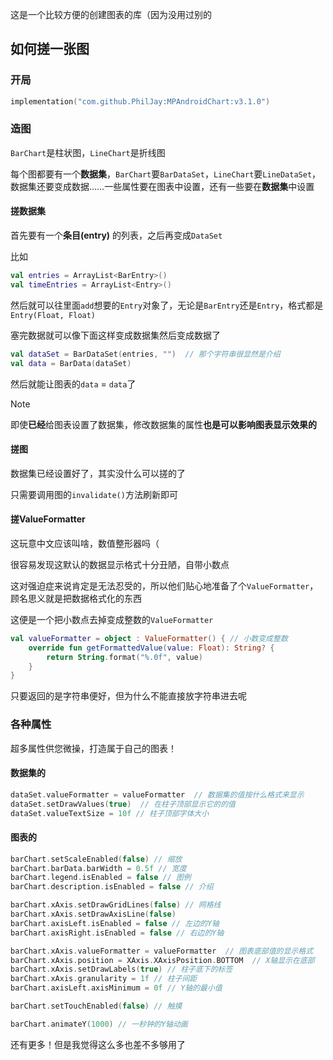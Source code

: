 这是一个比较方便的创建图表的库（因为没用过别的

## 如何搓一张图
### 开局

```kotlin
implementation("com.github.PhilJay:MPAndroidChart:v3.1.0")
```
### 造图
`BarChart`是柱状图，`LineChart`是折线图

每个图都要有一个**数据集**，`BarChart`要`BarDataSet`，`LineChart`要`LineDataSet`，数据集还要变成数据……一些属性要在图表中设置，还有一些要在**数据集**中设置

#### 搓数据集
首先要有一个**条目(entry)** 的列表，之后再变成`DataSet`

比如
```kotlin
val entries = ArrayList<BarEntry>()
val timeEntries = ArrayList<Entry>()
```
然后就可以往里面`add`想要的`Entry`对象了，无论是`BarEntry`还是`Entry`，格式都是`Entry(Float, Float)`

塞完数据就可以像下面这样变成数据集然后变成数据了
```kotlin
val dataSet = BarDataSet(entries, "")  // 那个字符串很显然是介绍
val data = BarData(dataSet)
```
然后就能让图表的`data` = `data`了

>[!NOTE]
>
>即使**已经**给图表设置了数据集，修改数据集的属性**也是可以影响图表显示效果的**

#### 搓图
数据集已经设置好了，其实没什么可以搓的了

只需要调用图的`invalidate()`方法刷新即可

#### 搓ValueFormatter
这玩意中文应该叫啥，数值整形器吗（

很容易发现这默认的数据显示格式十分丑陋，自带小数点

这对强迫症来说肯定是无法忍受的，所以他们贴心地准备了个`ValueFormatter`，顾名思义就是把数据格式化的东西

这便是一个把小数点去掉变成整数的`ValueFormatter`
```kotlin
val valueFormatter = object : ValueFormatter() { // 小数变成整数  
    override fun getFormattedValue(value: Float): String? {  
        return String.format("%.0f", value)  
    }  
}
```

只要返回的是字符串便好，但为什么不能直接放字符串进去呢

### 各种属性

超多属性供您微操，打造属于自己的图表！

#### 数据集的

```kotlin
dataSet.valueFormatter = valueFormatter  // 数据集的值按什么格式来显示
dataSet.setDrawValues(true)  // 在柱子顶部显示它的的值
dataSet.valueTextSize = 10f // 柱子顶部字体大小
```

#### 图表的

```kotlin
barChart.setScaleEnabled(false) // 缩放  
barChart.barData.barWidth = 0.5f // 宽度  
barChart.legend.isEnabled = false // 图例  
barChart.description.isEnabled = false // 介绍  

barChart.xAxis.setDrawGridLines(false) // 网格线  
barChart.xAxis.setDrawAxisLine(false)  
barChart.axisLeft.isEnabled = false // 左边的Y轴  
barChart.axisRight.isEnabled = false // 右边的Y轴

barChart.xAxis.valueFormatter = valueFormatter  // 图表底部值的显示格式
barChart.xAxis.position = XAxis.XAxisPosition.BOTTOM  // X轴显示在底部
barChart.xAxis.setDrawLabels(true) // 柱子底下的标签  
barChart.xAxis.granularity = 1f // 柱子间距  
barChart.axisLeft.axisMinimum = 0f // Y轴的最小值

barChart.setTouchEnabled(false) // 触摸

barChart.animateY(1000) // 一秒钟的Y轴动画
```


还有更多！但是我觉得这么多也差不多够用了